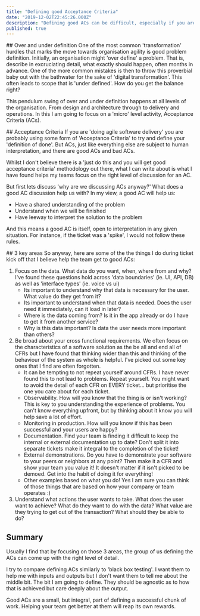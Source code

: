 ```yaml
---
title: "Defining good Acceptance Criteria" 
date: "2019-12-02T22:45:26.000Z"
description: "Defining good ACs can be difficult, especially if you are undergoing a 'transformation' and are moving from traditional 'requirements' Lets talk about what makes a good AC."
published: true
---
```

## Over and under definition
One of the most common 'transformation' hurdles that marks the move towards organisation agility is good problem definition. Initially, an organisation might 'over define' a problem. That is, describe in excruciating detail, what exactly should happen, often months in advance. One of the more common mistakes is then to throw this proverbial baby out with the bathwater for the sake of 'digital transformation'. This often leads to scope that is 'under defined'. How do you get the balance right?

This pendulum swing of over and under definition happens at all levels of the organisation. From design and architecture through to delivery and operations. In this I am going to focus on a 'micro' level activity, Acceptance Criteria (ACs). 

## Acceptance Criteria
If you are 'doing agile software delivery' you are probably using some form of 'Acceptance Criteria' to try and define your 'definition of done'. But ACs, just like everything else are subject to human interpretation, and there are good ACs and bad ACs.

Whilst I don't believe there is a 'just do this and you will get good acceptance criteria' methodology out there, what I can write about is what I have found helps my teams focus on the right level of discussion for an AC. 

But first lets discuss 'why are we discussing ACs anyway?' What does a good AC discussion help us with? In my view, a good AC will help us:

- Have a shared understanding of the problem
- Understand when we will be finished
- Have leeway to interpret the solution to the problem

And this means a good AC is itself, open to interpretation in any given situation. For instance, if the ticket was a 'spike', I would not follow these rules.

## 3 key areas
So anyway, here are some of the the things I do during ticket kick off that I believe help the team get to good ACs:

1. Focus on the data. What data do you want, when, where from and why? I've found these questions hold across 'data boundaries' (ie. UI, API, DB) as well as 'interface types' (ie. voice vs ui)
    -  Its important to understand why that data is necessary for the user. What value do they get from it? 
    - Its important to understand when that data is needed. Does the user need it immediately, can it load in later? 
    - Where is the data coming from? Is it in the app already or do I have to get it from another service? 
    - Why is this data important? Is data the user needs more important than others? 
2. Be broad about your cross functional requirements. We often focus on the characteristics of a software solution as the be all and end all of CFRs but I have found that thinking wider than this and thinking of the behaviour of the system as whole is helpful. I've picked out some key ones that I find are often forgotten.
    - It can be tempting to not repeat yourself around CFRs. I have never found this to not lead to problems. Repeat yourself. You might want to avoid the detail of each CFR on EVERY ticket... but prioritise the one you care about for each ticket.
    - Observability. How will you know that the thing is or isn't working? This is key to you understanding the experience of problems. You can't know everything upfront, but by thinking about it know you will help save a lot of effort.
    - Monitoring in production. How will you know if this has been successful and your users are happy?
    - Documentation. Find your team is finding it difficult to keep the internal or external documentation up to date? Don't split it into separate tickets make it integral to the completion of the ticket! 
    - External demonstrations. Do you have to demonstrate your software to your peers or neighbors at any point? Then make it a CFR and show your team you value it! It doesn't matter if it isn't picked to be demoed. Get into the habit of doing it for everything!
    - Other examples based on what you do! Yes I am sure you can think of those things that are based on how your company or team operates :)
3. Understand what actions the user wants to take. What does the user want to achieve? What do they want to do with the data? What value are they trying to get out of the transaction? What should they be able to do?

## Summary
Usually I find that by focusing on those 3 areas, the group of us defining the ACs can come up with the right level of detail. 

I try to compare defining ACs similarly to 'black box testing'. I want them to help me with inputs and outputs but I don't want them to tell me about the middle bit. The bit I am going to define. They should be agnostic as to how that is achieved but care deeply about the output.

Good ACs are a small, but integral, part of defining a successful chunk of work. Helping your team get better at them will reap its own rewards.